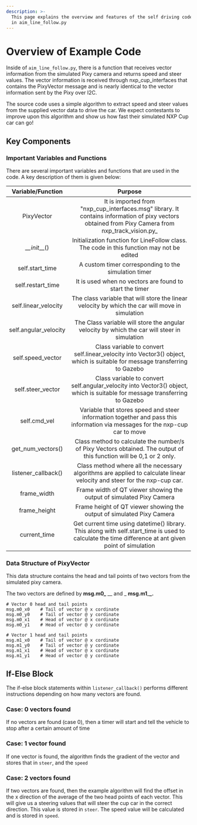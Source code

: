 ```yaml
---
description: >-
  This page explains the overview and features of the self driving code provided
  in aim_line_follow.py
---
```


# Overview of Example Code

Inside of `aim_line_follow.py`, there is a function that receives vector information from the simulated Pixy camera and returns speed and steer values. The vector information is received through nxp\_cup\_interfaces that contains the PixyVector message and is nearly identical to the vector information sent by the Pixy over I2C.&#x20;

The source code uses a simple algorithm to extract speed and steer values from the supplied vector data to drive the car. We expect contestants to improve upon this algorithm and show us how fast their simulated NXP Cup car can go!&#x20;

## Key Components

### Important Variables and Functions

There are several important variables and functions that are used in the code. A key description of them is given below:

|    Variable/Function   |                                                                        Purpose                                                                        |
| :--------------------: | :---------------------------------------------------------------------------------------------------------------------------------------------------: |
|       PixyVector       |  It is imported from "nxp\_cup_interfaces.msg" library. It contains information of pixy vectors obtained from Pixy Camera from nxp\_track\_vision.py_ |
|    _\_\_init_\_\_()    |                               Initialization function for LineFollow class. The code in this function may not be edited                               |
|    self.start\_time    |                                                  A custom timer corresponding to the simulation timer                                                 |
|   self.restart\_time   |                                                It is used when no vectors are found to start the timer                                                |
|  self.linear\_velocity |                            The class variable that will store the linear velocity by which the car will move in simulation                            |
| self.angular\_velocity |                              The Class variable will store the angular velocity by which the car will steer in simulation                             |
|   self.speed\_vector   |              Class variable to convert self.linear\_velocity into Vector3() object, which is suitable for message transferring to Gazebo              |
|   self.steer\_vector   |              Class variable to convert self.angular\_velocity into Vector3() object, which is suitable for message transferring to Gazebo             |
|      self.cmd\_vel     |             Variable that stores speed and steer information together and pass this information via messages for the nxp-cup car to move              |
|   get\_num\_vectors()  |                  Class method to calculate the number/s of Pixy Vectors obtained. The output of this function will be 0,1 or 2 only.                  |
|  listener\_callback()  |                Class method where all the necessary algorithms are applied to calculate linear velocity and steer for the nxp-cup car.                |
|      frame\_width      |                                          Frame width of QT viewer showing the output of simulated Pixy Camera                                         |
|      frame\_height     |                                         Frame height of QT viewer showing the output of simulated Pixy Camera                                         |
|      current\_time     | Get current time using datetime() library. This along with self.start\_time is used to calculate the time difference at ant given point of simulation |

### Data Structure of PixyVector

This data structure contains the head and tail points of two vectors from the simulated pixy camera.

The two vectors are defined by **msg.m0\_** __ and _ **msg.m1**_**\_.**&#x20;

```
# Vector 0 head and tail points
msg.m0_x0    # Tail of vector @ x cordinate
msg.m0_y0    # Tail of vector @ y cordinate
msg.m0_x1    # Head of vector @ x cordinate
msg.m0_y1    # Head of vector @ y cordinate

# Vector 1 head and tail points
msg.m1_x0    # Tail of vector @ x cordinate
msg.m1_y0    # Tail of vector @ y cordinate
msg.m1_x1    # Head of vector @ x cordinate
msg.m1_y1    # Head of vector @ y cordinate
```

## If-Else Block

The if-else block statements within `listener_callback()` performs different instructions depending on how many vectors are found.&#x20;

### Case: 0 vectors found

If no vectors are found (case 0), then a timer will start and tell the vehicle to stop after a certain amount of time

### Case: 1 vector found

If one vector is found, the algorithm finds the gradient of the vector and stores that in `steer`, and the `speed`

### Case: 2 vectors found

If two vectors are found, then the example algorithm will find the offset in the x direction of the average of the two head points of each vector. This will give us a steering values that will steer the cup car in the correct direction. This value is stored in `steer`. The speed value will be calculated and is stored in `speed`.
